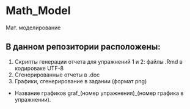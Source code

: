 # Math_Model
Мат. моделирование
## В данном репозитории расположены:
1) Скрипты генерации отчета для упражнений 1 и 2: файлы .Rmd в кодироваке UTF-8
2) Сгенерированные отчеты в .doc
3) Графики, сгенерирование в задании (формат png)
- Название графиков graf_(номер упражнения)_(номер графика в упражнении).
